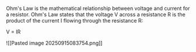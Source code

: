 Ohm's Law is the mathematical relationship between voltage and current for a resistor. Ohm's Law states that the voltage V across a resistance R is the product of the current I flowing through the resistance R:

V = IR

![[Pasted image 20250915083754.png]]